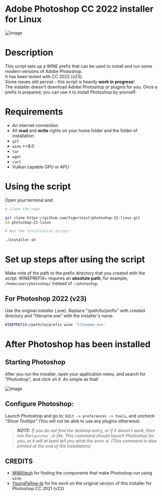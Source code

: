 # Adobe Photoshop CC 2022 installer for Linux

![image](https://github.com/tigeritest/photoshop-22-linux/blob/main/images/screenshot.png)

# Description
This script sets up a WINE prefix that can be used to install and run some modern versions of Adobe Photoshop.  
It has been tested with CC 2022 (v23).  
Some issues still persist - this script is heavily **work in progress**!  
The installer doesn't download Adobe Photoshop or plugins for you. Once a prefix is prepared, you can use it to install Photoshop by yourself.

# Requirements
- An internet connection
- All **read** and **write** rights on your home folder and the folder of installation
- `git`
- `wine` >=8.0
- `tar`
- `wget`
- `curl`
- Vulkan capable GPU or APU

# Using the script

Open your terminal and:

```bash
# Clone the repo

git clone https://github.com/tigeritest/photoshop-22-linux.git
cd photoshop-22-linux

# Run the installation script:

./installer.sh

```
# Set up steps after using the script
Make note of the path to the prefix directory that you created with the script. WINEPREFIX= requires an **absolute path**, for example, `/home/user/photoshop/` instead of `~/photoshop`.
## For Photoshop 2022 (v23)
Use the original installer (.exe). Replace "/path/to/prefix" with created directory and "filename.exe" with the installer's name.
```bash
WINEPREFIX=/path/to/prefix wine 'filename.exe'
```
# After Photoshop has been installed
## Starting Photoshop

After you run the installer, open your application menu, and search for "Photoshop", and click on it. As simple as that!

![image](https://github.com/tigeritest/photoshop-22-linux/blob/main/images/menu.png)


## Configure Photoshop:

Launch Photoshop and go to: `Edit -> preferences -> tools`, and uncheck "_Show Tooltips_" (You will not be able to use any plugins otherwise).


>_**NOTE:** If you do not find the desktop entry, or if it doesn't work, then run the`launcher.sh` file. This command should launch Photoshop for you, or it will at least tell you what the error is. (This command is also printed at the end of the installation)_

## CREDITS

+ [MiMillieuh](https://github.com/MiMillieuh) for finding the components that make Photoshop run using `wine`.
+ [YoungFellow-le](https://github.com/YoungFellow-le) for his work on the original version of this installer for Photoshop CC 2021 (v22)